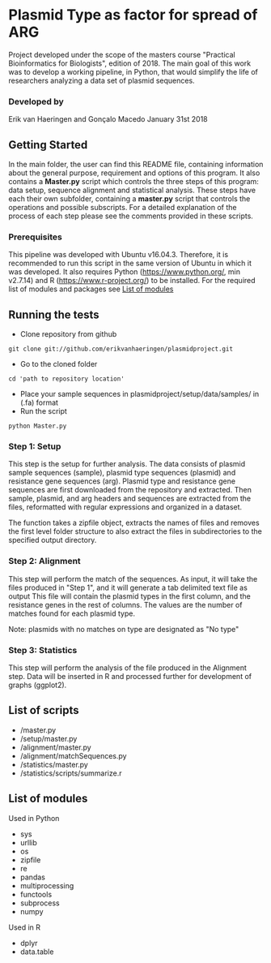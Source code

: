 # Plasmid Type as factor for spread of ARG

Project developed under the scope of the masters course "Practical Bioinformatics for Biologists", edition of 2018.
The main goal of this work was to develop a working pipeline, in Python, that would simplify the life of researchers analyzing a data set of plasmid sequences.

### Developed by
Erik van Haeringen and Gonçalo Macedo
January 31st 2018

## Getting Started
In the main folder, the user can find this README file, containing information about the general purpose, requirement and options of this program. It also contains a **Master.py** script which controls the three steps of this program: data setup, sequence alignment and statistical analysis. These steps have each their own subfolder, containing a **master.py** script that controls the operations and possible subscripts. For a detailed explanation of the process of each step please see the comments provided in these scripts.

### Prerequisites
This pipeline was developed with Ubuntu v16.04.3. Therefore, it is recommended to run this script in the same version of Ubuntu in which it was developed.
It also requires Python (https://www.python.org/, min v2.7.14) and R (https://www.r-project.org/) to be installed. For the required list of modules and packages see [List of modules](.#List-of-modules)



## Running the tests
* Clone repository from github
```shell
git clone git://github.com/erikvanhaeringen/plasmidproject.git
```
* Go to the cloned folder
```shell
cd 'path to repository location'
```
* Place your sample sequences in plasmidproject/setup/data/samples/ in (.fa) format
* Run the script
```shell
python Master.py
```


### Step 1: Setup
This step is the setup for further analysis.
The data consists of plasmid sample sequences (sample), plasmid type sequences (plasmid) and resistance gene sequences (arg).
Plasmid type and resistance gene sequences are first downloaded from the repository and extracted.
Then sample, plasmid, and arg headers and sequences are extracted from the files, reformatted with regular expressions and organized in a dataset.

The function takes a zipfile object, extracts the names of files and removes the first level folder structure to also extract the files in subdirectories to the specified output directory.

### Step 2: Alignment
This step will perform the match of the sequences.
As input, it will take the files produced in "Step 1", and it will generate a tab delimited text file as output
This file will contain the plasmid types in the first column, and the resistance genes in the rest of columns. The values are the number of matches found for each plasmid type.

Note: plasmids with no matches on type are designated as "No type"


### Step 3: Statistics
This step will perform the analysis of the file produced in the Alignment step.
Data will be inserted in R and processed further for development of graphs (ggplot2).


## List of scripts
* /master.py
* /setup/master.py
* /alignment/master.py
* /alignment/matchSequences.py
* /statistics/master.py
* /statistics/scripts/summarize.r


## List of modules
Used in Python
* sys
* urllib
* os
* zipfile
* re
* pandas
* multiprocessing
* functools
* subprocess
* numpy

Used in R
* dplyr
* data.table
